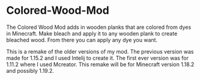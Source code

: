 # Colored-Wood-Mod
The Colored Wood Mod adds in wooden planks that are colored from dyes in Minecraft.
Make bleach and apply it to any wooden plank to create bleached wood.
From there you can apply any dye you want.

This is a remake of the older versions of my mod. The previous version was made for 1.15.2 and I used Intelij to create it.
The first ever version was for 1.11.2 where I used Mcreator. This remake will be for Minecraft version 1.18.2 and possibly 1.19.2.
